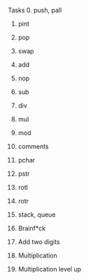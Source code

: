Tasks
0. push, pall

1. pint

2. pop

3. swap

4. add

5. nop

6. sub

7. div

8. mul

9. mod

10. comments

11. pchar

12. pstr

13. rotl

14. rotr

15. stack, queue

16. Brainf*ck

17. Add two digits

18. Multiplication

19. Multiplication level up
